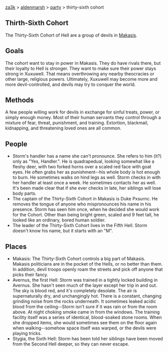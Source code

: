 [za3k](/) > [aldenmarsh](/aldenmarsh/) > [party](players1) > thirty-sixth cohort

## Thirth-Sixth Cohort

The Thirty-Sixth Cohort of Hell are a group of devils in [Makasis](../xuxuwell). 

## Goals

The cohort want to stay in power in Makasis. They do have rivals there, but their loyalty to Hell is stronger. They want to make sure their power stays strong in Xuxuwell. That means overthrowing any nearby theocracies or other large, religious powers. Ultimately, Xuxuwell may become more and more devil-controlled, and devils may try to conquer the world.

## Methods

A few people willing work for devils in exchange for sinful treats, power, or simply enough money. Most of their human servants they control through a mixture of fear, threat, punishment, and training. Extortion, blackmail, kidnapping, and threatening loved ones are all common.

## People

- Storm's handler has a name she can't pronounce. She refers to him (it?) only as "Yes, Handler.". He is quadrapedual, looking somewhat like a fleshy deer, with two forked horns over a scaled red face with goat eyes. He often grabs her as punishment--his whole body is hot enough to burn. He sometimes walks on hind legs as well. Storm checks in with her handler at least once a week. He sometimes contacts her as well. It's been made clear that if she ever checks in late, her siblings will lose body parts.
- The captain of the Thirty-Sixth Cohort in Makasis is Duke Pxsurnc. He removes the tongue of anyone who mispronounces his name in his presence. Storm has seen him once, when he decided she would work for the Cohort. Other than being bright green, scaled and 9 feet tall, he looked like an ordinary, bored human soldier.
- The leader of the Thirty-Sixth Cohort lives in the Fifth Hell. Storm doesn't know his name, but it starts with an "M".

## Places

- Makasis: The Thirty-Sixth Cohort controls a big part of Makasis. Makasis politicians are in the pocket of the Hells, or no better than them. In addition, devil troops openly roam the streets and pick off anyone that picks their fancy.
- Avernus, the first Hell: Storm was trained in a tightly locked building in Avernus. She hasn't seen much of the layer except her trip in and out. The sky is blood red, and it's completely desolate. The air is supernaturally dry, and unchangingly hot. There is a constant, changing grinding noise from the rocks underneath. It sometimes leaked acidic blood from the ceiling--Storm isn't sure if it was rain or from the room above. At night choking smoke came in from the windows. The training facility itself was a series of identical, blood-soaked stone rooms. When she dropped items, she would sometimes see them on the floor again when walking--somehow space itself was warped, or the devils were playing tricks.
- Stygia, the Sixth Hell: Storm has been told her siblings have been moved from the Second Hell deeper, so they can never escape.
